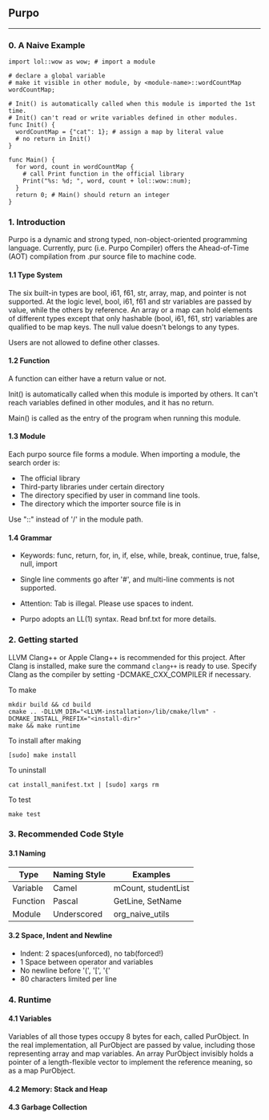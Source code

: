 ## Purpo

---

### 0. A Naive Example
```
import lol::wow as wow; # import a module

# declare a global variable
# make it visible in other module, by <module-name>::wordCountMap
wordCountMap;

# Init() is automatically called when this module is imported the 1st time.
# Init() can't read or write variables defined in other modules.
func Init() {
  wordCountMap = {"cat": 1}; # assign a map by literal value
  # no return in Init()
}

func Main() {
  for word, count in wordCountMap {
    # call Print function in the official library
    Print("%s: %d; ", word, count + lol::wow::num);
  }
  return 0; # Main() should return an integer
}
```


### 1. Introduction
Purpo is a dynamic and strong typed, non-object-oriented programming language. 
Currently, purc (i.e. Purpo Compiler) offers the Ahead-of-Time (AOT) compilation 
from .pur source file to machine code.

#### 1.1 Type System
The six built-in types are bool, i61, f61, str, array, map, 
and pointer is not supported.
At the logic level, bool, i61, f61 and str variables are passed by value, 
while the others by reference. 
An array or a map can hold elements of different types except that 
only hashable (bool, i61, f61, str) variables are qualified to be map keys.
The null value doesn't belongs to any types.

Users are not allowed to define other classes.

#### 1.2 Function
A function can either have a return value or not.

Init() is automatically called when this module is imported by others.
It can't reach variables defined in other modules, and it has no return. 

Main() is called as the entry of the program when running this module.

#### 1.3 Module
Each purpo source file forms a module. When importing a module, 
the search order is:
* The official library
* Third-party libraries under certain directory
* The directory specified by user in command line tools.
* The directory which the importer source file is in

Use "::" instead of '/' in the module path.

#### 1.4 Grammar
* Keywords: func, return, for, in, if, else, while, break, continue, 
  true, false, null, import

* Single line comments go after '#', and multi-line comments is not supported.

* Attention: Tab is illegal. Please use spaces to indent.

* Purpo adopts an LL(1) syntax. Read bnf.txt for more details.


### 2. Getting started
LLVM Clang++ or Apple Clang++ is recommended for this project.
After Clang is installed, make sure the command `clang++` is ready to use.
Specify Clang as the compiler by setting -DCMAKE_CXX_COMPILER if necessary.

To make
```shell
mkdir build && cd build
cmake .. -DLLVM_DIR="<LLVM-installation>/lib/cmake/llvm" -DCMAKE_INSTALL_PREFIX="<install-dir>"
make && make runtime
```

To install after making
```shell
[sudo] make install
```

To uninstall
```shell
cat install_manifest.txt | [sudo] xargs rm
```

To test
```shell
make test
```


### 3. Recommended Code Style
#### 3.1 Naming
| Type | Naming Style | Examples |
|---|---|---|
| Variable | Camel | mCount, studentList |
| Function | Pascal | GetLine, SetName |
| Module | Underscored | org_naive_utils |

#### 3.2 Space, Indent and Newline
* Indent: 2 spaces(unforced), no tab(forced!)
* 1 Space between operator and variables
* No newline before '(', '[', '{'
* 80 characters limited per line


### 4. Runtime
#### 4.1 Variables
Variables of all those types occupy 8 bytes for each, called PurObject.
In the real implementation, all PurObject are passed by value,
including those representing array and map variables.
An array PurObject invisibly holds a pointer of a length-flexible vector
to implement the reference meaning, so as a map PurObject.

#### 4.2 Memory: Stack and Heap

#### 4.3 Garbage Collection
